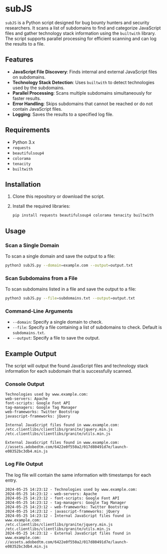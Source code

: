 
# subJS

`subJS` is a Python script designed for bug bounty hunters and security researchers. It scans a list of subdomains to find and categorize JavaScript files and gather technology stack information using the `builtwith` library. The script supports parallel processing for efficient scanning and can log the results to a file.

## Features

- **JavaScript File Discovery**: Finds internal and external JavaScript files on subdomains.
- **Technology Stack Detection**: Uses `builtwith` to detect technologies used by the subdomains.
- **Parallel Processing**: Scans multiple subdomains simultaneously for faster results.
- **Error Handling**: Skips subdomains that cannot be reached or do not contain JavaScript files.
- **Logging**: Saves the results to a specified log file.

## Requirements

- Python 3.x
- `requests`
- `beautifulsoup4`
- `colorama`
- `tenacity`
- `builtwith`

## Installation

1. Clone this repository or download the script.

2. Install the required libraries:
    ```bash
    pip install requests beautifulsoup4 colorama tenacity builtwith
    ```

## Usage

### Scan a Single Domain

To scan a single domain and save the output to a file:
```bash
python3 subJS.py --domain=example.com --output=output.txt
```

### Scan Subdomains from a File

To scan subdomains listed in a file and save the output to a file:
```bash
python3 subJS.py --file=subdomains.txt --output=output.txt
```

### Command-Line Arguments

- `--domain`: Specify a single domain to check.
- `--file`: Specify a file containing a list of subdomains to check. Default is `subdomains.txt`.
- `--output`: Specify a file to save the output.

## Example Output

The script will output the found JavaScript files and technology stack information for each subdomain that is successfully scanned.

### Console Output

```
Technologies used by www.example.com:
web-servers: Apache
font-scripts: Google Font API
tag-managers: Google Tag Manager
web-frameworks: Twitter Bootstrap
javascript-frameworks: jQuery

Internal JavaScript files found in www.example.com:
/etc.clientlibs/clientlibs/granite/jquery.min.js
/etc.clientlibs/clientlibs/granite/utils.min.js

External JavaScript files found in www.example.com:
//assets.adobedtm.com/6422e0f550a2/017d80491d7e/launch-e08352bc3db4.min.js
```

### Log File Output

The log file will contain the same information with timestamps for each entry.

```
2024-05-25 14:23:12 - Technologies used by www.example.com:
2024-05-25 14:23:12 - web-servers: Apache
2024-05-25 14:23:12 - font-scripts: Google Font API
2024-05-25 14:23:12 - tag-managers: Google Tag Manager
2024-05-25 14:23:12 - web-frameworks: Twitter Bootstrap
2024-05-25 14:23:12 - javascript-frameworks: jQuery
2024-05-25 14:23:12 - Internal JavaScript files found in www.example.com:
/etc.clientlibs/clientlibs/granite/jquery.min.js
/etc.clientlibs/clientlibs/granite/utils.min.js
2024-05-25 14:23:12 - External JavaScript files found in www.example.com:
//assets.adobedtm.com/6422e0f550a2/017d80491d7e/launch-e08352bc3db4.min.js
```
